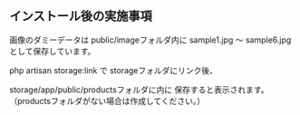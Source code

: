 ## インストール後の実施事項
画像のダミーデータは
public/imageフォルダ内に
sample1.jpg 〜 sample6.jpg として保存しています。

php artisan storage:link で
storageフォルダにリンク後、

storage/app/public/productsフォルダに内に
保存すると表示されます。
（productsフォルダがない場合は作成してください。）
